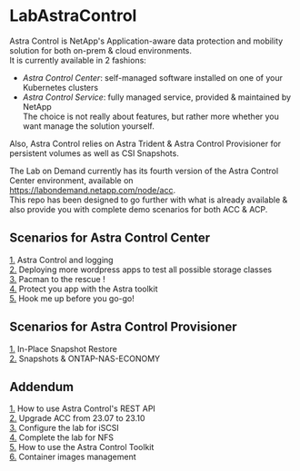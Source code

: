 # LabAstraControl

Astra Control is NetApp's Application-aware data protection and mobility solution for both on-prem & cloud environments.  
It is currently available in 2 fashions:
- _Astra Control Center_: self-managed software installed on one of your Kubernetes clusters  
- _Astra Control Service_: fully managed service, provided & maintained by NetApp  
The choice is not really about features, but rather more whether you want manage the solution yourself.  

Also, Astra Control relies on Astra Trident & Astra Control Provisioner for persistent volumes as well as CSI Snapshots.  

The Lab on Demand currently has its fourth version of the Astra Control Center environment, available on https://labondemand.netapp.com/node/acc.  
This repo has been designed to go further with what is already available & also provide you with complete demo scenarios for both ACC & ACP.    

Scenarios for Astra Control Center
----------------------------------  
[1.](LoD_ACC_v1.4/Scenarios-ACC/Scenario01) Astra Control and logging  
[2.](LoD_ACC_v1.4/Scenarios-ACC/Scenario02) Deploying more wordpress apps to test all possible storage classes  
[3.](LoD_ACC_v1.4/Scenarios-ACC/Scenario03) Pacman to the rescue !  
[4.](LoD_ACC_v1.4/Scenarios-ACC/Scenario04) Protect you app with the Astra toolkit  
[5.](LoD_ACC_v1.4/Scenarios-ACC/Scenario05) Hook me up before you go-go!  
<!--[6.](LoD_ACC_v1.4/Scenarios-ACC/Scenario06) Switching storage class  -->

Scenarios for Astra Control Provisioner
----------------------------------------  
[1.](LoD_ACC_v1.4/Scenarios-ACP/Scenario01) In-Place Snapshot Restore  
[2.](LoD_ACC_v1.4/Scenarios-ACP/Scenario02) Snapshots & ONTAP-NAS-ECONOMY  

Addendum
--------
[1.](LoD_ACC_v1.4/Addendum/Addenda01) How to use Astra Control's REST API  
[2.](LoD_ACC_v1.4/Addendum/Addenda02) Upgrade ACC from 23.07 to 23.10  
[3.](LoD_ACC_v1.4/Addendum/Addenda03) Configure the lab for iSCSI  
[4.](LoD_ACC_v1.4/Addendum/Addenda04) Complete the lab for NFS  
[5.](LoD_ACC_v1.4/Addendum/Addenda05) How to use the Astra Control Toolkit  
[6.](LoD_ACC_v1.4/Addendum/Addenda06) Container images management
